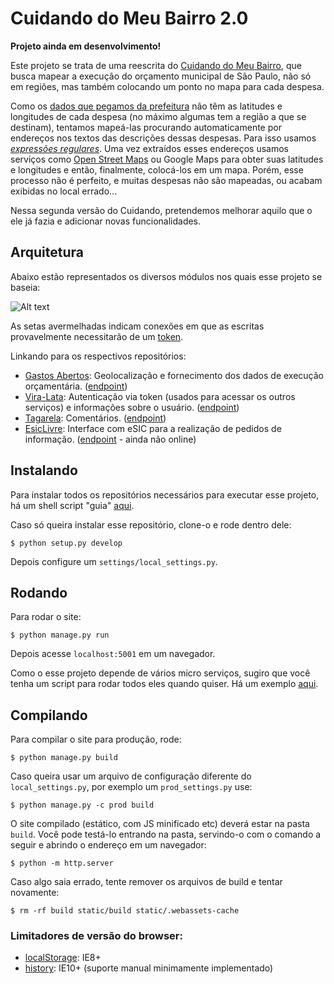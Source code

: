 # Cuidando do Meu Bairro 2.0

**Projeto ainda em desenvolvimento!**

Este projeto se trata de uma reescrita do [Cuidando do Meu Bairro](http://cuidando.org.br), que busca mapear a execução do orçamento municipal de São Paulo, não só em regiões, mas também colocando um ponto no mapa para cada despesa.

Como os [dados que pegamos da prefeitura](http://orcamento.prefeitura.sp.gov.br/orcamento/execucao.html) não têm as latitudes e longitudes de cada despesa (no máximo algumas tem a região a que se destinam), tentamos mapeá-las procurando automaticamente por endereços nos textos das descrições dessas despesas.
Para isso usamos [*expressões regulares*](https://pt.wikipedia.org/wiki/Express%C3%A3o_regular).
Uma vez extraídos esses endereços usamos serviços como [Open Street Maps](http://www.openstreetmap.org) ou Google Maps para obter suas latitudes e longitudes e então, finalmente, colocá-los em um mapa.
Porém, esse processo não é perfeito, e muitas despesas não são mapeadas, ou acabam exibidas no local errado...

Nessa segunda versão do Cuidando, pretendemos melhorar aquilo que o ele já fazia e adicionar novas funcionalidades.


## Arquitetura

Abaixo estão representados os diversos módulos nos quais esse projeto se baseia:

![Alt text](https://rawgit.com/okfn-brasil/cuidando2/master/doc/images/cuidando2_arq2.svg)

As setas avermelhadas indicam conexões em que as escritas provavelmente necessitarão de um [token](https://github.com/okfn-brasil/viralata#protocol).

Linkando para os respectivos repositórios:

- [Gastos Abertos](https://github.com/okfn-brasil/gastos_abertos): Geolocalização e fornecimento dos dados de execução orçamentária. ([endpoint](http://demo.gastosabertos.org))
- [Vira-Lata](https://github.com/okfn-brasil/viralata): Autenticação via token (usados para acessar os outros serviços) e informações sobre o usuário. ([endpoint](http://cuidando.org.br:5002))
- [Tagarela](https://github.com/okfn-brasil/tagarela): Comentários. ([endpoint](http://cuidando.org.br:5002))
- [EsicLivre](https://github.com/okfn-brasil/esiclivre): Interface com eSIC para a realização de pedidos de informação. ([endpoint](http://cuidando.org.br:5004) - ainda não online)


## Instalando

Para instalar todos os repositórios necessários para executar esse projeto, há um shell script "guia" [aqui](doc/install.sh).

Caso só queira instalar esse repositório, clone-o e rode dentro dele:

```
$ python setup.py develop
```

Depois configure um `settings/local_settings.py`.


## Rodando

Para rodar o site:

```
$ python manage.py run
```

Depois acesse `localhost:5001` em um navegador.

Como o esse projeto depende de vários micro serviços, sugiro que você tenha um script para rodar todos eles quando quiser. Há um exemplo [aqui](doc/run.py).


## Compilando

Para compilar o site para produção, rode:

```
$ python manage.py build
```

Caso queira usar um arquivo de configuração diferente do `local_settings.py`, por exemplo um `prod_settings.py` use:

```
$ python manage.py -c prod build
```

O site compilado (estático, com JS minificado etc) deverá estar na pasta `build`.
Você pode testá-lo entrando na pasta, servindo-o com o comando a seguir e abrindo o endereço em um navegador:

```
$ python -m http.server
```

Caso algo saia errado, tente remover os arquivos de build e tentar novamente:

```
$ rm -rf build static/build static/.webassets-cache
```


### Limitadores de versão do browser:

- [localStorage](http://caniuse.com/#feat=namevalue-storage): IE8+
- [history](http://caniuse.com/#feat=history): IE10+ (suporte manual minimamente implementado)
